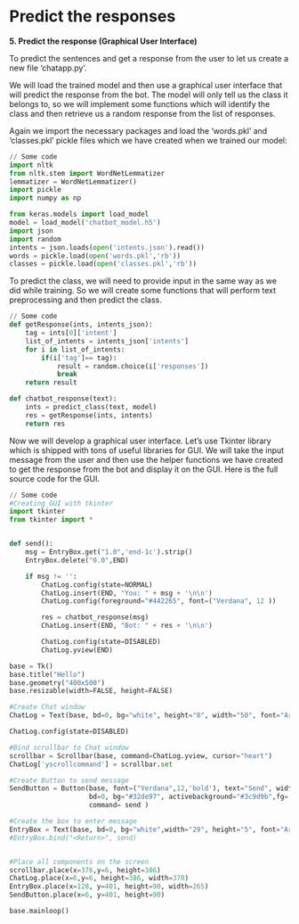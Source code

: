 # Predict the responses



**5. Predict the response (Graphical User Interface)**

To predict the sentences and get a response from the user to let us create a new file ‘chatapp.py’.

We will load the trained model and then use a graphical user interface that will predict the response from the bot. The model will only tell us the class it belongs to, so we will implement some functions which will identify the class and then retrieve us a random response from the list of responses.

Again we import the necessary packages and load the ‘words.pkl’ and ‘classes.pkl’ pickle files which we have created when we trained our model:

```python
// Some code
import nltk
from nltk.stem import WordNetLemmatizer
lemmatizer = WordNetLemmatizer()
import pickle
import numpy as np

from keras.models import load_model
model = load_model('chatbot_model.h5')
import json
import random
intents = json.loads(open('intents.json').read())
words = pickle.load(open('words.pkl','rb'))
classes = pickle.load(open('classes.pkl','rb'))
```

To predict the class, we will need to provide input in the same way as we did while training. So we will create some functions that will perform text preprocessing and then predict the class.

```python
// Some code
def getResponse(ints, intents_json):
    tag = ints[0]['intent']
    list_of_intents = intents_json['intents']
    for i in list_of_intents:
        if(i['tag']== tag):
            result = random.choice(i['responses'])
            break
    return result

def chatbot_response(text):
    ints = predict_class(text, model)
    res = getResponse(ints, intents)
    return res
```

Now we will develop a graphical user interface. Let’s use Tkinter library which is shipped with tons of useful libraries for GUI. We will take the input message from the user and then use the helper functions we have created to get the response from the bot and display it on the GUI. Here is the full source code for the GUI.

```python
// Some code
#Creating GUI with tkinter
import tkinter
from tkinter import *


def send():
    msg = EntryBox.get("1.0",'end-1c').strip()
    EntryBox.delete("0.0",END)

    if msg != '':
        ChatLog.config(state=NORMAL)
        ChatLog.insert(END, "You: " + msg + '\n\n')
        ChatLog.config(foreground="#442265", font=("Verdana", 12 ))

        res = chatbot_response(msg)
        ChatLog.insert(END, "Bot: " + res + '\n\n')

        ChatLog.config(state=DISABLED)
        ChatLog.yview(END)

base = Tk()
base.title("Hello")
base.geometry("400x500")
base.resizable(width=FALSE, height=FALSE)

#Create Chat window
ChatLog = Text(base, bd=0, bg="white", height="8", width="50", font="Arial",)

ChatLog.config(state=DISABLED)

#Bind scrollbar to Chat window
scrollbar = Scrollbar(base, command=ChatLog.yview, cursor="heart")
ChatLog['yscrollcommand'] = scrollbar.set

#Create Button to send message
SendButton = Button(base, font=("Verdana",12,'bold'), text="Send", width="12", height=5,
                    bd=0, bg="#32de97", activebackground="#3c9d9b",fg='#ffffff',
                    command= send )

#Create the box to enter message
EntryBox = Text(base, bd=0, bg="white",width="29", height="5", font="Arial")
#EntryBox.bind("<Return>", send)


#Place all components on the screen
scrollbar.place(x=376,y=6, height=386)
ChatLog.place(x=6,y=6, height=386, width=370)
EntryBox.place(x=128, y=401, height=90, width=265)
SendButton.place(x=6, y=401, height=90)

base.mainloop()
```
